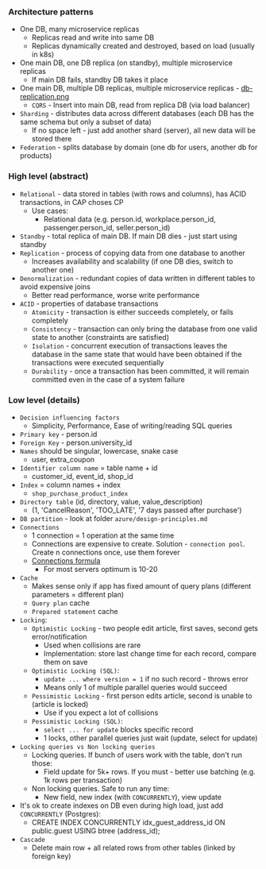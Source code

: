### Architecture patterns
* One DB, many microservice replicas
    * Replicas read and write into same DB
    * Replicas dynamically created and destroyed, based on load (usually in k8s)
* One main DB, one DB replica (on standby), multiple microservice replicas
    * If main DB fails, standby DB takes it place
* One main DB, multiple DB replicas, multiple microservice replicas - [db-replication.png](files/db-replication.png)
    * `CQRS` - Insert into main DB, read from replica DB (via load balancer)
* `Sharding` - distributes data across different databases (each DB has the same schema but only a subset of data)
    * If no space left - just add another shard (server), all new data will be stored there
* `Federation` - splits database by domain (one db for users, another db for products)

### High level (abstract)
* `Relational` - data stored in tables (with rows and columns), has ACID transactions, in CAP choses CP
    * Use cases:
        * Relational data (e.g. person.id, workplace.person_id, passenger.person_id, seller.person_id)
* `Standby` - total replica of main DB. If main DB dies - just start using standby
* `Replication` - process of copying data from one database to another 
    * Increases availability and scalability (if one DB dies, switch to another one)
* `Denormalization` - redundant copies of data written in different tables to avoid expensive joins
    * Better read performance, worse write performance
* `ACID` - properties of database transactions
    * `Atomicity` - transaction is either succeeds completely, or fails completely
    * `Consistency` - transaction can only bring the database from one valid state to another (constraints are satisfied)
    * `Isolation` - concurrent execution of transactions leaves the database in the same state that would have been obtained if the transactions were executed sequentially
    * `Durability` - once a transaction has been committed, it will remain committed even in the case of a system failure
    
### Low level (details)
* `Decision influencing factors`
    * Simplicity, Performance, Ease of writing/reading SQL queries
* `Primary key` - person.id
* `Foreign Key` - person.university_id
* `Names` should be singular, lowercase, snake case
    * user, extra_coupon
* `Identifier column name` = table name + id
    * customer_id, event_id, shop_id
* `Index` = column names + index
    * `shop_purchase_product_index`
* `Directory table` (id, directory, value, value_description)
    * (1, 'CancelReason', 'TOO_LATE', '7 days passed after purchase')
* `DB partition` - look at folder `azure/design-principles.md`
* `Connections`
    * 1 connection = 1 operation at the same time
    * Connections are expensive to create. Solution - `connection pool`. Create n connections once, use them forever
    * [Connections formula](https://stackoverflow.com/questions/28987540/why-does-hikaricp-recommend-fixed-size-pool-for-better-performance)
        * For most servers optimum is 10-20
* `Cache`
    * Makes sense only if app has fixed amount of query plans (different parameters = different plan)
    * `Query plan` cache
    * `Prepared statement` cache
* `Locking`:
    * `Optimistic Locking` - two people edit article, first saves, second gets error/notification
        * Used when collisions are rare
        * Implementation: store last change time for each record, compare them on save
    * `Optimistic Locking (SQL)`:
        * `update ... where version = 1` if no such record - throws error
        * Means only 1 of multiple parallel queries would succeed
    * `Pessimistic Locking` - first person edits article, second is unable to (article is locked)
        * Use if you expect a lot of collisions
    * `Pessimistic Locking (SQL)`:
        * `select ... for update` blocks specific record
        * 1 locks, other parallel queries just wait (update, select for update)
* `Locking queries vs Non locking queries`
    * Locking queries. If bunch of users work with the table, don't run those:
        * Field update for 5k+ rows. If you must - better use batching (e.g. 1k rows per transaction)
    * Non locking queries. Safe to run any time:
        * New field, new index (with `CONCURRENTLY`), view update
* It's ok to create indexes on DB even during high load, just add `CONCURRENTLY` (Postgres):
    * CREATE INDEX CONCURRENTLY idx_guest_address_id ON public.guest USING btree (address_id);
* `Cascade`
    * Delete main row + all related rows from other tables (linked by foreign key)